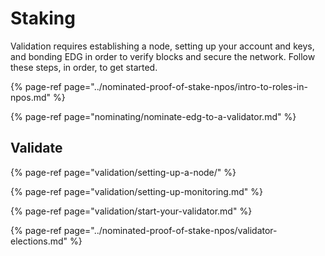 # Staking

Validation requires establishing a node, setting up your account and keys, and bonding EDG in order to verify blocks and secure the network. Follow these steps, in order, to get started.

{% page-ref page="../nominated-proof-of-stake-npos/intro-to-roles-in-npos.md" %}

{% page-ref page="nominating/nominate-edg-to-a-validator.md" %}



## Validate

{% page-ref page="validation/setting-up-a-node/" %}

{% page-ref page="validation/setting-up-monitoring.md" %}

{% page-ref page="validation/start-your-validator.md" %}

{% page-ref page="../nominated-proof-of-stake-npos/validator-elections.md" %}



